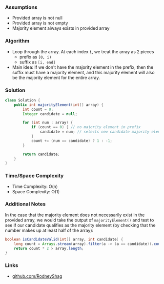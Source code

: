 ### Assumptions

- Provided array is not null
- Provided array is not empty
- Majority element always exists in provided array

### Algorithm

- Loop through the array. At each index `i`, we treat the array as 2 pieces
    - prefix as `[0, i)`
    - suffix as `[i, end]`
- Main idea: If we don't have the majority element in the prefix, then the suffix must have a majority element, and this majority element will also be the majority element for the entire array.

### Solution

```java
class Solution {
    public int majorityElement(int[] array) {
        int count = 0;
        Integer candidate = null;

        for (int num : array) {
            if (count == 0) { // no majority element in prefix
                candidate = num; // selects new candidate majority element
            }
            count += (num == candidate) ? 1 : -1;
        }

        return candidate;
    }
}
```

### Time/Space Complexity

-  Time Complexity: O(n)
- Space Complexity: O(1)

### Additional Notes

In the case that the majority element does not necessarily exist in the provided array, we would take the output of `majorityElement()` and test to see if our candidate qualifies as the majority element (by checking that the number makes up at least half of the array):

```java
boolean isCandidateValid(int[] array, int candidate) {
    long count = Arrays.stream(array).filter(a -> (a == candidate)).count();
    return count * 2 > array.length;
}
```

### Links

- [github.com/RodneyShag](https://github.com/RodneyShag)
